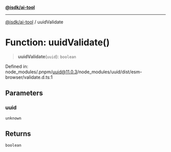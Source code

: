 [**@isdk/ai-tool**](../README.md)

***

[@isdk/ai-tool](../globals.md) / uuidValidate

# Function: uuidValidate()

> **uuidValidate**(`uuid`): `boolean`

Defined in: node\_modules/.pnpm/uuid@11.0.3/node\_modules/uuid/dist/esm-browser/validate.d.ts:1

## Parameters

### uuid

`unknown`

## Returns

`boolean`

